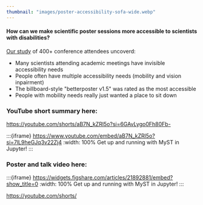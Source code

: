 ```yaml
---
thumbnail: "images/poster-accessibility-sofa-wide.webp"
---
```




#### How can we make scientific poster sessions more accessible to scientists with disabilities?


[Our study](https://figshare.com/articles/poster/Conference_presentation_accessibility/21892881) of 400+ conference attendees uncoverd:
* Many scientists attending academic meetings have invisible accessibility needs
* People often have multiple accessibility needs (mobility and vision inpairment)
* The billboard-style "betterposter v1.5" was rated as the most accessible
* People with mobility needs really just wanted a place to sit down


### YouTube short summary here:
https://youtube.com/shorts/aB7N_kZRl5o?si=6GAvLygo0Fh80Fb-

:::{iframe} https://www.youtube.com/embed/aB7N_kZRl5o?si=7lL9heGJq3v22Zj4
:width: 100%
Get up and running with MyST in Jupyter!
:::

### Poster and talk video here:
:::{iframe} https://widgets.figshare.com/articles/21892881/embed?show_title=0
:width: 100%
Get up and running with MyST in Jupyter!
:::


https://youtube.com/shorts/

<iframe width="315" height="560"
src=""
title="YouTube video player"
frameborder="0"
allow="accelerometer; autoplay; clipboard-write; encrypted-media; gyroscope; picture-in-picture; web-share"
allowfullscreen></iframe>


